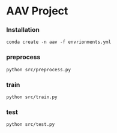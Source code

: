 # AAV Project

### Installation
```
conda create -n aav -f envrionments.yml
```

### preprocess


```
python src/preprocess.py
```

### train


```
python src/train.py
```

### test


```
python src/test.py
```
